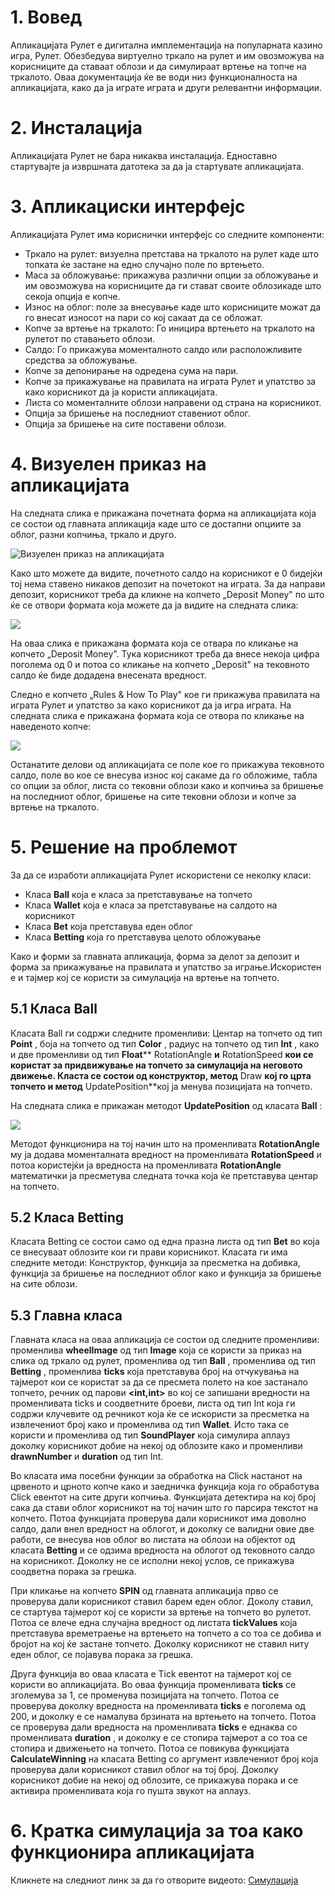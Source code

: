 # 1. Вовед

Апликацијата Рулет е дигитална имплементација на популарната казино игра, Рулет. Обезбедува виртуелно тркало на рулет и им овозможува на корисниците да ставаат облози и да симулираат вртење на топче на тркалото. Оваа документација ќе ве води низ функционалноста на апликацијата, како да ја играте играта и други релевантни информации.

# 2. Инсталација

Апликацијата Рулет не бара никаква инсталација. Едноставно стартувајте ја извршната датотека за да ја стартувате апликацијата.

# 3. Апликациски интерфејс

Апликацијата Рулет има кориснички интерфејс со следните компоненти:

- Тркало на рулет: визуелна претстава на тркалото на рулет каде што топката ќе застане на едно случајно поле по вртењето.
- Маса за обложување: прикажува различни опции за обложување и им овозможува на корисниците да ги стават своите облозикаде што секоја опција е копче.
- Износ на облог: поле за внесување каде што корисниците можат да го внесат износот на пари со кој сакаат да се обложат.
- Копче за вртење на тркалото: Го иницира вртењето на тркалото на рулетот по ставањето облози.
- Салдо: Го прикажува моменталното салдо или расположливите средства за обложување.
- Копче за депонирање на одредена сума на пари.
- Копче за прикажување на правилата на играта Рулет и упатство за како корисникот да ја користи апликацијата.
- Листа со моменталните облози направени од страна на корисникот.
- Опција за бришење на последниот ставениот облог.
- Опција за бришење на сите поставени облози.

# 4. Визуелен приказ на апликацијата

На следната слика е прикажана почетната форма на апликацијата која се состои од главната апликација каде што се достапни опциите за облог, разни копчиња, тркало и друго.

![Визуелен приказ на апликацијата](https://imgur.com/a/liD78nj)

Како што можете да видите, почетното салдо на корисникот е 0 бидејќи тој нема ставено никаков депозит на почетокот на играта. За да направи депозит, корисникот треба да кликне на копчето „Deposit Money" по што ќе се отвори формата која можете да ја видите на следната слика:

![](RackMultipart20230705-1-o7noah_html_67839d99bccd1b46.png)

На оваа слика е прикажана формата која се отвара по кликање на копчето „Deposit Money". Тука корисникот треба да внесе некоја цифра поголема од 0 и потоа со кликање на копчето „Deposit" на тековното салдо ќе биде додадена внесената вредност.

Следно е копчето „Rules & How To Play" кое ги прикажува правилата на играта Рулет и упатство за како корисникот да ја игра играта. На следната слика е прикажана формата која се отвора по кликање на наведеното копче:

![](RackMultipart20230705-1-o7noah_html_1b1d062fcefa6c4a.png)

Останатите делови од апликацијата се поле кое го прикажува тековното салдо, поле во кое се внесува износ кој сакаме да го обложиме, табла со опции за облог, листа со тековни облози како и копчиња за бришење на последниот облог, бришење на сите тековни облози и копче за вртење на тркалото.

# 5. Решение на проблемот

За да се изработи апликацијата Рулет искористени се неколку класи:

- Класа **Ball** која е класа за претставување на топчето
- Класа **Wallet** која е класа за претставување на салдото на корисникот
- Класа **Bet** која претставува еден облог
- Класа **Betting** која го претставува целото обложување

Како и форми за главната апликација, форма за делот за депозит и форма за прикажување на правилата и упатство за играње.Искористен е и тајмер кој се користи за симулација на вртење на топчето.

## 5.1 Класа Ball

Класата Ball ги содржи следните променливи: Центар на топчето од тип **Point** , боја на топчето од тип **Color** , радиус на топчето од тип **Int** , како и две променливи од тип **Float**** RotationAngle **и** RotationSpeed **кои се користат за придвижување на топчето за симулација на неговото движење. Класта се состои од конструктор, метод** Draw **кој го црта топчето и метод** UpdatePosition**кој ја менува позицијата на топчето.

На следната слика е прикажан методот **UpdatePosition** од класата **Ball** :

![](RackMultipart20230705-1-o7noah_html_8b4bd2ef1df47fa2.png)

Методот функционира на тој начин што на променливата **RotationAngle** му ја додава моменталната вредност на променливата **RotationSpeed** и потоа користејќи ја вредноста на променливата **RotationAngle** математички ја пресметува следната точка која ќе претставува центар на топчето.

## 5.2 Класа Betting

Класата Betting се состои само од една празна листа од тип **Bet** во која се внесуваат облозите кои ги прави корисникот. Класата ги има следните методи: Конструктор, функција за пресметка на добивка, функција за бришење на последниот облог како и функција за бришење на сите облози.

## 5.3 Главна класа

Главната класа на оваа апликација се состои од следните променливи: променлива **wheelImage** од тип **Image** која се користи за приказ на слика од тркало од рулет, променлива од тип **Ball** , променлива од тип **Betting** , променлива **ticks** која претставува број на отчукувања на тајмерот кои се користат за да се пресмета полето на кое застанало топчето, речник од парови **\<int,int\>** во кој се запишани вредности на променливата ticks и соодветните броеви, листа од тип Int која ги содржи клучевите од речникот која ќе се искористи за пресметка на извлечениот број како и променлива од тип **Wallet**. Исто така се користи и променлива од тип **SoundPlayer** која симулира аплауз доколку корисникот добие на некој од облозите како и променливи **drawnNumber** и **duration** од тип Int.

Во класата има посебни функции за обработка на Click настанот на црвеното и црното копче како и заедничка функција која го обработува Click евентот на сите други копчиња. Функцијата детектира на кој број сака да стави облог корисникот на тој начин што го парсира текстот на копчето. Потоа функцијата проверува дали корисникот има доволно салдо, дали внел вредност на облогот, и доколку се валидни овие две работи, се внесува нов облог во листата на облози на објектот од класата **Betting** и се одзима вредноста на облогот од тековното салдо на корисникот. Доколку не се исполни некој услов, се прикажува соодветна порака за грешка.

При кликање на копчето **SPIN** од главната апликација прво се проверува дали корисникот ставил барем еден облог. Доколу ставил, се стартува тајмерот кој се користи за вртење на топчето во рулетот. Потоа се влече една случајна вредност од листата **tickValues** која претставува времетраење на вртењето на топчето а со тоа се добива и бројот на кој ќе застане топчето. Доколку корисникот не ставил ниту еден облог, се појавува порака за грешка.

Друга функција во оваа класата е Tick евентот на тајмерот кој се користи во апликацијата. Во оваа функција променливата **ticks** се зголемува за 1, се променува позицијата на топчето. Потоа се проверува доколку вредноста на променливата **ticks** е поголема од 200, и доколку е се намалува брзината на вртењето на топчето. Потоа се проверува дали вредноста на променливата **ticks** е еднаква со променливата **duration** , и доколку е се стопира тајмерот а со тоа се стопира и движењето на топчето. Потоа се повикува функцијата **CalculateWinning** на класата Betting со аргумент извлечениот број која проверува дали корисникот ставил облог на тој број. Доколку корисникот добие на некој од облозите, се прикажува порака и се активира променливата која го пушта звукот на аплауз.

# 6. Кратка симулација за тоа како функционира апликацијата

Кликнете на следниот линк за да го отворите видеото: [Симулација](https://youtu.be/rGM6-BMTuk8)

